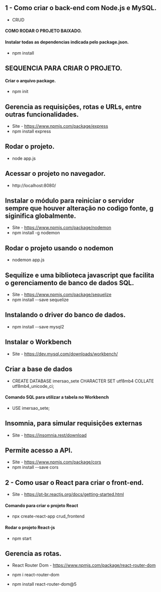 ## 1 - Como criar o back-end com Node.js e MySQL.
- CRUD
#### COMO RODAR O PROJETO BAIXADO.
#### Instalar todas as dependencias indicada pelo package.json.
- npm install

## SEQUENCIA PARA CRIAR O PROJETO.
#### Criar o arquivo package.
- npm init  

## Gerencia as requisições, rotas e URLs, entre outras funcionalidades.
- Site - https://www.npmjs.com/package/express
- npm install express

## Rodar o projeto.
- node app.js

## Acessar o projeto no navegador.
- http://localhost:8080/

## Instalar o módulo para reiniciar o servidor sempre que houver alteração no codigo fonte, g siginifica globalmente.
- Site - https://www.npmjs.com/package/nodemon
- npm install -g nodemon

## Rodar o projeto usando o nodemon
- nodemon app.js

## Sequilize e uma biblioteca javascript que facilita o gerenciamento de banco de dados SQL.
- Site - https://www.npmjs.com/package/sequelize
- npm install --save sequelize

## Instalando o driver do banco de dados. 
- npm install --save mysql2

## Instalar o Workbench
- Site - https://dev.mysql.com/downloads/workbench/

## Criar a base de dados
- CREATE DATABASE imersao_sete CHARACTER SET utf8mb4 COLLATE utf8mb4_unicode_ci;

#### Comando SQL para utilizar a tabela no Workbench
- USE imersao_sete;

## Insomnia, para simular requisições externas
- Site - https://insomnia.rest/download

## Permite acesso a API.
- Site - https://www.npmjs.com/package/cors
- npm install --save cors

## 2 - Como usar o React para criar o front-end.
- Site - https://pt-br.reactjs.org/docs/getting-started.html

#### Comando para criar o projeto React

- npx create-react-app crud_frontend

#### Rodar o projeto React-js
- npm start

## Gerencia as rotas.
- React Router Dom - https://www.npmjs.com/package/react-router-dom

- npm i react-router-dom

- npm install react-router-dom@5

